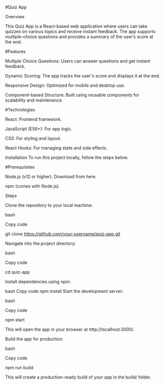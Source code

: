 #Quiz App

Overview

This Quiz App is a React-based web application where users can take quizzes on various topics and receive instant feedback. The app supports multiple-choice questions and provides a summary of the user’s score at the end.

#Features

Multiple Choice Questions: Users can answer questions and get instant feedback.

Dynamic Scoring: The app tracks the user's score and displays it at the end.

Responsive Design: Optimized for mobile and desktop use.

Component-based Structure: Built using reusable components for scalability and maintenance.

#Technologies

React: Frontend framework.

JavaScript (ES6+): For app logic.

CSS: For styling and layout.

React Hooks: For managing state and side effects.

Installation
To run this project locally, follow the steps below.

#Prerequisites

Node.js (v12 or higher). Download from here.

npm (comes with Node.js).

Steps

Clone the repository to your local machine:

bash

Copy code

git clone https://github.com/your-username/quiz-app.git

Navigate into the project directory:

bash

Copy code

cd quiz-app

Install dependencies using npm:

bash
Copy code
npm install
Start the development server:

bash

Copy code

npm start

This will open the app in your browser at http://localhost:3000/.

Build the app for production:

bash

Copy code

npm run build

This will create a production-ready build of your app in the build/ folder.
